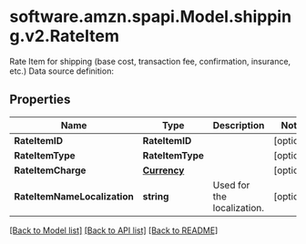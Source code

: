 # software.amzn.spapi.Model.shipping.v2.RateItem
Rate Item for shipping (base cost, transaction fee, confirmation, insurance, etc.) Data source definition: 

## Properties

Name | Type | Description | Notes
------------ | ------------- | ------------- | -------------
**RateItemID** | **RateItemID** |  | [optional] 
**RateItemType** | **RateItemType** |  | [optional] 
**RateItemCharge** | [**Currency**](Currency.md) |  | [optional] 
**RateItemNameLocalization** | **string** | Used for the localization. | [optional] 

[[Back to Model list]](../README.md#documentation-for-models) [[Back to API list]](../README.md#documentation-for-api-endpoints) [[Back to README]](../README.md)

